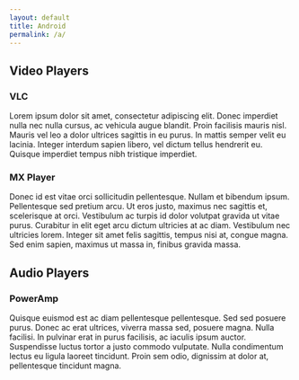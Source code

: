 ```yaml
---
layout: default
title: Android
permalink: /a/
---
```


## Video Players

### VLC
Lorem ipsum dolor sit amet, consectetur adipiscing elit. Donec imperdiet nulla nec nulla cursus, ac vehicula augue blandit. Proin facilisis mauris nisl. Mauris vel leo a dolor ultrices sagittis in eu purus. In mattis semper velit eu lacinia. Integer interdum sapien libero, vel dictum tellus hendrerit eu. Quisque imperdiet tempus nibh tristique imperdiet.

### MX Player
Donec id est vitae orci sollicitudin pellentesque. Nullam et bibendum ipsum. Pellentesque sed pretium arcu. Ut eros justo, maximus nec sagittis et, scelerisque at orci. Vestibulum ac turpis id dolor volutpat gravida ut vitae purus. Curabitur in elit eget arcu dictum ultricies at ac diam. Vestibulum nec ultricies lorem. Integer sit amet felis sagittis, tempus nisi at, congue magna. Sed enim sapien, maximus ut massa in, finibus gravida massa.

## Audio Players

### PowerAmp
Quisque euismod est ac diam pellentesque pellentesque. Sed sed posuere purus. Donec ac erat ultrices, viverra massa sed, posuere magna. Nulla facilisi. In pulvinar erat in purus facilisis, ac iaculis ipsum auctor. Suspendisse luctus tortor a justo commodo vulputate. Nulla condimentum lectus eu ligula laoreet tincidunt. Proin sem odio, dignissim at dolor at, pellentesque tincidunt magna. 
